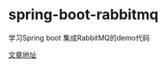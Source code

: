 # spring-boot-rabbitmq

学习Spring boot 集成RabbitMQ的demo代码

[文章地址](https://wyb1992.github.io/2018/05/31/RabbitMQ%E8%AF%A6%E8%A7%A3/)
